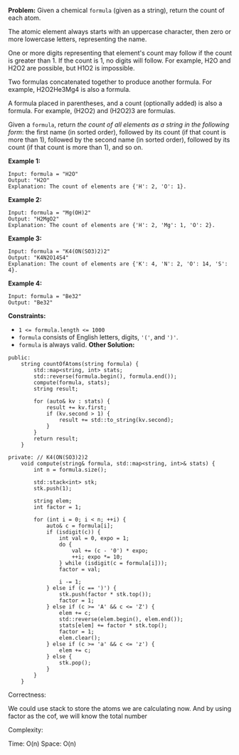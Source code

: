 **Problem:**
Given a chemical `formula` (given as a string), return the count of each atom.

The atomic element always starts with an uppercase character, then zero or more lowercase letters, representing the name.

One or more digits representing that element's count may follow if the count is greater than 1. If the count is 1, no digits will follow. For example, H2O and H2O2 are possible, but H1O2 is impossible.

Two formulas concatenated together to produce another formula. For example, H2O2He3Mg4 is also a formula.

A formula placed in parentheses, and a count (optionally added) is also a formula. For example, (H2O2) and (H2O2)3 are formulas.

Given a `formula`, return *the count of all elements as a string in the following form*: the first name (in sorted order), followed by its count (if that count is more than 1), followed by the second name (in sorted order), followed by its count (if that count is more than 1), and so on.

 

 

**Example 1:**

```
Input: formula = "H2O"
Output: "H2O"
Explanation: The count of elements are {'H': 2, 'O': 1}.
```

**Example 2:**

```
Input: formula = "Mg(OH)2"
Output: "H2MgO2"
Explanation: The count of elements are {'H': 2, 'Mg': 1, 'O': 2}.
```

**Example 3:**

```
Input: formula = "K4(ON(SO3)2)2"
Output: "K4N2O14S4"
Explanation: The count of elements are {'K': 4, 'N': 2, 'O': 14, 'S': 4}.
```

**Example 4:**

```
Input: formula = "Be32"
Output: "Be32"
```

 

**Constraints:**

- `1 <= formula.length <= 1000`
- `formula` consists of English letters, digits, `'('`, and `')'`.
- `formula` is always valid.
**Other Solution:**
```
public:
    string countOfAtoms(string formula) {
        std::map<string, int> stats;
        std::reverse(formula.begin(), formula.end());
        compute(formula, stats);
        string result;
        
        for (auto& kv : stats) {
            result += kv.first;
            if (kv.second > 1) {
                result += std::to_string(kv.second);
            }
        }
        return result;
    }
    
private: // K4(ON(SO3)2)2
    void compute(string& formula, std::map<string, int>& stats) {
        int n = formula.size();
        
        std::stack<int> stk;
        stk.push(1);
        
        string elem; 
        int factor = 1;
        
        for (int i = 0; i < n; ++i) {
            auto& c = formula[i];
            if (isdigit(c)) {
                int val = 0, expo = 1;
                do {
                    val += (c - '0') * expo;
                    ++i; expo *= 10;
                } while (isdigit(c = formula[i]));
                factor = val; 
                
                i -= 1;
            } else if (c == ')') { 
                stk.push(factor * stk.top());
                factor = 1;
            } else if (c >= 'A' && c <= 'Z') {
                elem += c;
                std::reverse(elem.begin(), elem.end());
                stats[elem] += factor * stk.top();
                factor = 1;
                elem.clear();
            } else if (c >= 'a' && c <= 'z') {
                elem += c;
            } else {
                stk.pop(); 
            } 
        }   
    }
```
Correctness:

We could use stack to store the atoms we are calculating now. And by using factor as the cof, we will know the total number

Complexity:

Time: O(n)
Space: O(n)